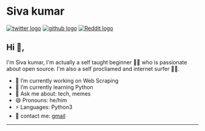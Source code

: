# Siva kumar  

[![twitter logo](https://img.shields.io/twitter/follow/tvsivakumar001?label=follow&style=social)](https://twitter.com/intent/follow?screen_name=tvsivakumar001)  [![github logo](https://img.shields.io/github/followers/Sivakumar001?label=Follow&style=social)](https://github.com/Sivakumar001)  [![Reddit logo](https://img.shields.io/reddit/user-karma/combined/Sksiva001?style=social)](https://www.reddit.com/u/Sksiva001)

## Hi 👋, 
I'm Siva kumar, I'm actually a self taught beginner 👨‍💻 who is passionate about open source. I'm also a self procliamed and internet surfer 
🏄‍♂️. 

- 🔭 I’m currently working on Web Scraping
- 🌱 I’m currently learning Python
- 💬 Ask me about: tech, memes
- 😄 Pronouns: he/him
- ⚡ Languages: Python3
- 📧 contact me: [gmail](mailto:tvsivakumar001@gmail.com)

---
